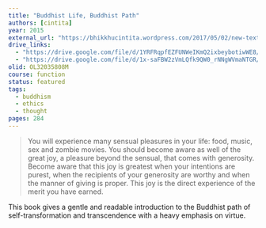 ```yaml
---
title: "Buddhist Life, Buddhist Path"
authors: [cintita]
year: 2015
external_url: "https://bhikkhucintita.wordpress.com/2017/05/02/new-textbook-buddhist-lifebuddhist-path/"
drive_links:
  - "https://drive.google.com/file/d/1YRFRqpfEZFUNWeIKmQ2ixbeybotiwWE8/view?usp=drivesdk"
  - "https://drive.google.com/file/d/1x-saFBW2zVmLQfk9QW0_rNNgWVmaNTGR/view?usp=drivesdk"
olid: OL32035808M
course: function
status: featured
tags: 
  - buddhism
  - ethics
  - thought
pages: 284
---
```


> You will experience many sensual pleasures in your life: food, music, sex and zombie movies. You should become aware as well of the great joy, a pleasure beyond the sensual, that comes with generosity. Become aware that this joy is greatest when your intentions are purest, when the recipients of your generosity are worthy and when the manner of giving is proper. This joy is the direct experience of the merit you have earned.


This book gives a gentle and readable introduction to the Buddhist path of self-transformation and transcendence with a heavy emphasis on virtue.
